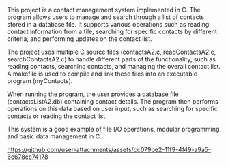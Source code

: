 This project is a contact management system implemented in C. The program allows users to manage and search through a list of contacts stored in a database file. It supports various operations such as reading contact information from a file, searching for specific contacts by different criteria, and performing updates on the contact list.

The project uses multiple C source files (contactsA2.c, readContactsA2.c, searchContactsA2.c) to handle different parts of the functionality, such as reading contacts, searching contacts, and managing the overall contact list. A makefile is used to compile and link these files into an executable program (myContacts).

When running the program, the user provides a database file (contactsListA2.db) containing contact details. The program then performs operations on this data based on user input, such as searching for specific contacts or reading the contact list.

This system is a good example of file I/O operations, modular programming, and basic data management in C.

https://github.com/user-attachments/assets/cc079be2-11f9-4f49-a9a5-6e678cc74178
